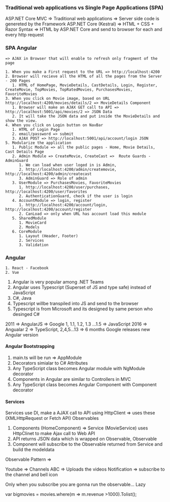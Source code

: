 ### Traditional web applications vs Single Page Applications (SPA)

ASP.NET Core MVC => Traditional web applications
    => Server side code is genereted by the Framework ASP.NET Core (Kestral)
    => HTML + CSS + Razor Syntax => HTML by ASP.NET Core and send to browser for each and every http request

### SPA Angular
    => AJAX in Browser that will enable to refresh only fragment of the page
    
    1. When you make a First request to the URL => http://localhost:4200
    2. Browser will recieve all the HTML of all the pages from the Server - 200 Pages
       1. HTML of HomePage, MovieDetails, CastDetails, Login, Register, CreateMovie, TopMovies, TopRatedMovies, PurchasesMovies, FavoriteMovies
    3. When you click on Movie image, based on URL http://localhost:4200/movies/details/2 => MovieDetails Component 
       1. Browser will make an AJAX GET call to API => http://localhost:5001/api/movies/2 => JSON Data
       2. It will take the JSON data and put inside the MovieDetails and show the view.
    4. When you click on Login button on NavBar
       1. HTML of Login Page
       2. email/password => submit
       3. AJAX POST => http://localhost:5001/api/account/login JSON 
    5. Modularize the application
       1. Public Module => all the public pages - Home, Movie Details, Cast Details Page
       2. Admin Module => CreateMovie, CreateCast =>  Route Guards - AdminGuard
          1. We can load when user loged in is Admin,
          2. http://localhost:4200/admin/createmovie, http://localhost:4200/admin/createcast
          3. AdminGuard => Role of admin
       3. UserModule => PurchasesMovies, FavoriteMovies
          1. http://localhost:4200/user/purchases, http://localhost:4200/user/favorites
          2. AuthenticationGuard, check if the user is login 
       4. AccountModule => login, register 
          1. http://localhost:4200/account/login, http://localhost:4200/account/register
          2. CanLoad => only when URL has account load this module
       5. SharedModule
          1. MovieCard
          2. Models
       6. CoreModule
          1. Layout (Header, Footer)
          2. Services
          3. Validation

### Angular
    1. React - Facebook
    2. Vue
 1. Angular is very popular among .NET Teams
 2. Angular uses Typescript (Superset of JS and type safe) instead of JavaScript
 3. C#, Java
 4. Typescript willbe transpiled into JS and send to the browser
 5. Typescript is from Microsoft and its designed by same person who desinged C#

2011 => AngularJS => Google 1, 1.1, 1.2, 1.3 ...1.5 => JavaScript
2016 => Angualar 2 => TypeScript, 2,4,5...13 => 6 months Google releases new Angular version

#### Angular Bootstrapping
1. main.ts will be run => AppModule
2. Decorators simialar to C# Attributes
3. Any TypeScript class becomes Angular module with NgModule decorator
4. Components in Angular are similar to Controllers in MVC
5.  Any TypeScript class becomes Angular Component with Component decorator

#### Services

Services use DI, make a AJAX call to API using  HttpClient => uses these  (XMLHttpRequest or Fetch API)
Observables

1. Components (HomeComponent) => Service (MovieService) uses HttpClinet to make Ajax call to Web API
2. API returns JSON data which is wrapped on Observable, Observable<MovieCard>
3. Component will subscribe to the Observable returned from Service and build the modeldata

Observable Pattern => 

Youtube => Channels ABC => Uploads the videos
Notification => subscribe to the channel and bell icon

Only when you subscribe you are gonna run the observable... Lazy

var bigmovies =  movies.where(m => m.revenue >1000).Tolist();
